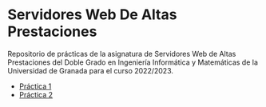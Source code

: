 # Servidores Web De Altas Prestaciones

Repositorio de prácticas de la asignatura de Servidores Web de Altas Prestaciones del Doble Grado en Ingeniería Informática y Matemáticas de la Universidad de Granada para el curso 2022/2023.

- [Práctica 1](./Practica1/practica1.pdf)
- [Práctica 2](./Practica2/practica2.pdf)
